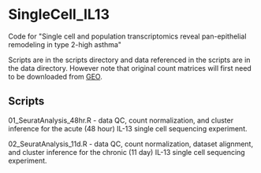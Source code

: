 # SingleCell_IL13
Code for "Single cell and population transcriptomics reveal pan-epithelial remodeling in type 2-high asthma"

Scripts are in the scripts directory and data referenced in the scripts are in the data directory. However note that original count matrices will first need to be downloaded from [GEO](https://www.ncbi.nlm.nih.gov/geo/query/acc.cgi?acc=GSE145013).

## Scripts
01_SeuratAnalysis_48hr.R - data QC, count normalization, and cluster inference for the acute (48 hour) IL-13 single cell sequencing experiment.

02_SeuratAnalysis_11d.R - data QC, count normalization, dataset alignment, and cluster inference for the chronic (11 day) IL-13 single cell sequencing experiment.
